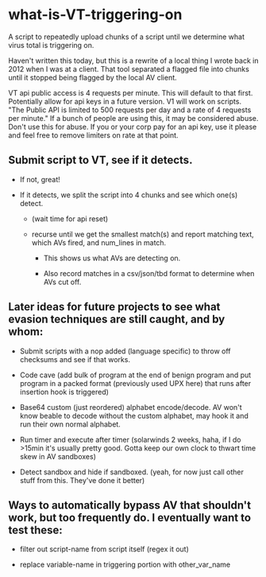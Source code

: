 # what-is-VT-triggering-on
A script to repeatedly upload chunks of a script until we determine what virus total is triggering on.

Haven't written this today, but this is a rewrite of a local thing I wrote back in 2012 when I was at a client.
That tool separated a flagged file into chunks until it stopped being flagged by the local AV client.

VT api public access is 4 requests per minute. This will default to that first. Potentially allow for api keys in a future version.
V1 will work on scripts. "The Public API is limited to 500 requests per day and a rate of 4 requests per minute." 
If a bunch of people are using this, it may be considered abuse. Don't use this for abuse. 
If you or your corp pay for an api key, use it please and feel free to remove limiters on rate at that point.

## Submit script to VT, see if it detects.

+ If not, great!

+ If it detects, we split the script into 4 chunks and see which one(s) detect.

	+ (wait time for api reset) 

	+ recurse until we get the smallest match(s) and report matching text, which AVs fired, and num_lines in match.

		+ This shows us what AVs are detecting on.

		+ Also record matches in a csv/json/tbd format to determine when AVs cut off.

## Later ideas for future projects to see what evasion techniques are still caught, and by whom:

+ Submit scripts with a nop added (language specific) to throw off checksums and see if that works.

+ Code cave (add bulk of program at the end of benign program and put program in a packed format (previously used UPX here) that runs after insertion hook is triggered)

+ Base64 custom (just reordered) alphabet encode/decode. AV won't know beable to decode without the custom alphabet, may hook it and run their own normal alphabet.

+ Run timer and execute after timer (solarwinds 2 weeks, haha, if I do >15min it's usually pretty good. Gotta keep our own clock to thwart time skew in AV sandboxes)

+ Detect sandbox and hide if sandboxed. (yeah, for now just call other stuff from this. They've done it better)

## Ways to automatically bypass AV that shouldn't work, but too frequently do. I eventually want to test these:
	
+ filter out script-name from script itself (regex it out)
	
+ replace variable-name in triggering portion with other_var_name
